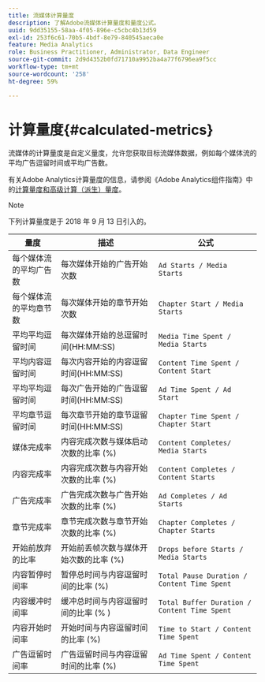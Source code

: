 ```yaml
---
title: 流媒体计算量度
description: 了解Adobe流媒体计算量度和量度公式。
uuid: 9dd35155-58aa-4f05-896e-c5cbc4b13d59
exl-id: 253f6c61-70b5-4bdf-8e79-840545aeca0e
feature: Media Analytics
role: Business Practitioner, Administrator, Data Engineer
source-git-commit: 2d9d4352b0fd71710a9952ba4a77f6796ea9f5cc
workflow-type: tm+mt
source-wordcount: '258'
ht-degree: 59%

---
```


# 计算量度{#calculated-metrics}

流媒体的计算量度是自定义量度，允许您获取目标流媒体数据，例如每个媒体流的平均广告逗留时间或平均广告数。

有关Adobe Analytics计算量度的信息，请参阅《Adobe Analytics组件指南》中的[计算量度和高级计算（派生）量度](https://experienceleague.adobe.com/docs/analytics/components/calculated-metrics/cm-overview.html?lang=en)。

>[!NOTE]
>
>下列计算量度是于 2018 年 9 月 13 日引入的。

| 量度 | 描述 | 公式 |
|---|---|---|
| 每个媒体流的平均广告数 | 每次媒体开始的广告开始次数 | `Ad Starts / Media Starts` |
| 每个媒体流的平均章节数 | 每次媒体开始的章节开始次数 | `Chapter Start / Media Starts` |
| 平均平均逗留时间 | 每次媒体开始的总逗留时间(HH:MM:SS) | `Media Time Spent / Media Starts` |
| 平均内容逗留时间 | 每次内容开始的内容逗留时间(HH:MM:SS) | `Content Time Spent / Content Start` |
| 平均平均逗留时间 | 每次广告开始的广告逗留时间(HH:MM:SS) | `Ad Time Spent / Ad Start` |
| 平均章节逗留时间 | 每次章节开始的章节逗留时间(HH:MM:SS) | `Chapter Time Spent / Chapter Start` |
| 媒体完成率 | 内容完成次数与媒体启动次数的比率 (%) | `Content Completes/ Media Starts` |
| 内容完成率 | 内容完成次数与内容开始次数的比率 (%) | `Content Completes / Content Starts` |
| 广告完成率 | 广告完成次数与广告开始次数的比率 (%) | `Ad Completes / Ad Starts` |
| 章节完成率 | 章节完成次数与章节开始次数的比率 (%) | `Chapter Completes / Chapter Starts` |
| 开始前放弃的比率 | 开始前丢帧次数与媒体开始次数的比率 (%) | `Drops before Starts / Media Starts` |
| 内容暂停时间率 | 暂停总时间与内容逗留时间的比率 (%) | `Total Pause Duration / Content Time Spent` |
| 内容缓冲时间率 | 缓冲总时间与内容逗留时间的比率 (% ) | `Total Buffer Duration / Content Time Spent` |
| 内容开始时间率 | 开始时间与内容逗留时间的比率 (%) | `Time to Start / Content Time Spent` |
| 广告逗留时间率 | 广告逗留时间与内容逗留时间的比率 (%) | `Ad Time Spent / Content Time Spent` |
